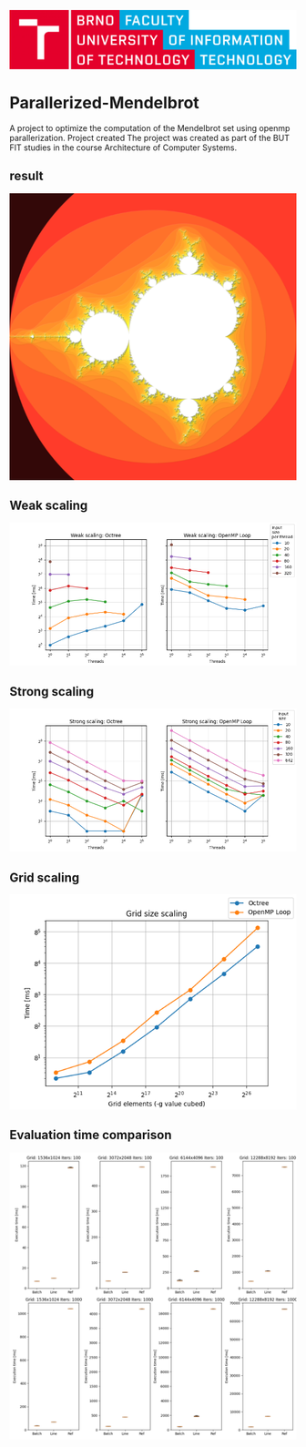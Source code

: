 ![Vut fit logo](doc/vut_fit_logo.png)
# Parallerized-Mendelbrot
A project to optimize the computation of the Mendelbrot set using openmp parallerization. Project created 
The project was created as part of the BUT FIT studies in the course Architecture of Computer Systems.

## result
![Main page](https://raw.githubusercontent.com/sestakp/Parallerized-Mendelbrot/main/doc/mendelbrot.png)

## Weak scaling
![Main page](https://raw.githubusercontent.com/sestakp/Parallerized-Mendelbrot/main/doc/input_scaling_weak.png)

## Strong scaling
![Main page](https://raw.githubusercontent.com/sestakp/Parallerized-Mendelbrot/main/doc/input_scaling_strong.png)

## Grid scaling
![Main page](https://raw.githubusercontent.com/sestakp/Parallerized-Mendelbrot/main/doc/grid_scaling.png)

## Evaluation time comparison
![Main page](https://raw.githubusercontent.com/sestakp/Parallerized-Mendelbrot/main/doc/eval.png)